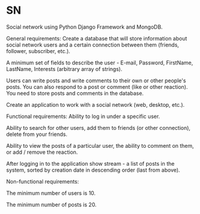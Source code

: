 # SN
Social network using Python Django Framework and MongoDB.

General requirements:
Create a database that will store information about social network users and a certain connection between them (friends, follower, subscriber, etc.).

A minimum set of fields to describe the user - E-mail, Password, FirstName, LastName, Interests (arbitrary array of strings).

Users can write posts and write comments to their own or other people's posts. You can also respond to a post or comment (like or other reaction). You need to store posts and comments in the database.

Create an application to work with a social network (web, desktop, etc.).

Functional requirements:
Ability to log in under a specific user.

Ability to search for other users, add them to friends (or other connection), delete from your friends.

Ability to view the posts of a particular user, the ability to comment on them, or add / remove the reaction.

After logging in to the application show stream - a list of posts in the system, sorted by creation date in descending order (last from above).

Non-functional requirements:

The minimum number of users is 10.

The minimum number of posts is 20.

